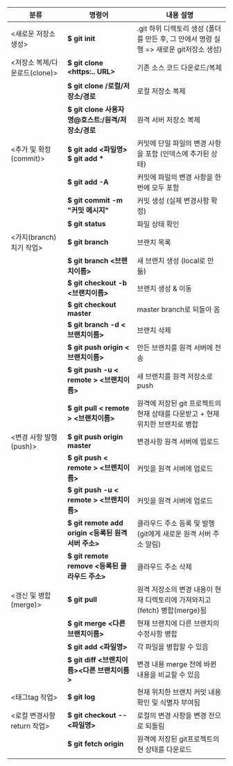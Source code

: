 | 분류                          | 명령어                                              | 내용 설명                                                    |
| ----------------------------- | --------------------------------------------------- | ------------------------------------------------------------ |
| <새로운 저장소 생성>          | **$ git init**                                      | .git 하위 디렉토리 생성 (폴더를 만든 후, 그 안에서 명령 실행 => 새로운 git저장소 생성) |
| <저장소 복제/다운로드(clone)> | **$ git clone <https:.. URL>**                      | 기존 소스 코드 다운로드/복제                                 |
|                               | **$ git clone** **/로컬/저장소/경로**               | 로컬 저장소 복제                                             |
|                               | **$ git clone 사용자명@호스트:/원격/저장소/경로**   | 원격 서버 저장소 복제                                        |
| <추가 및 확정(commit)>        | **$ git add <파일명>** **$ git add \***             | 커밋에 단일 파일의 변경 사항을 포함 (인덱스에 추가된 상태)   |
|                               | **$ git add -A**                                    | 커밋에 파일의 변경 사항을 한번에 모두 포함                   |
|                               | **$ git commit -m "커밋 메시지"**                   | 커밋 생성 (실제 변경사항 확정)                               |
|                               | **$ git status**                                    | 파일 상태 확인                                               |
| <가지(branch)치기 작업>       | **$ git branch**                                    | 브랜치 목록                                                  |
|                               | **$ git branch <브랜치이름>**                       | 새 브랜치 생성 (local로 만듦)                                |
|                               | **$ git checkout -b <브랜치이름>**                  | 브랜치 생성 & 이동                                           |
|                               | **$ git checkout master**                           | master branch로 되돌아 옴                                    |
|                               | **$ git branch -d <브랜치이름>**                    | 브랜치 삭제                                                  |
|                               | **$ git push origin <브랜치이름>**                  | 만든 브랜치를 원격 서버에 전송                               |
|                               | **$ git push -u < remote > <브랜치이름>**           | 새 브랜치를 원격 저장소로 push                               |
|                               | **$ git pull < remote > <브랜치이름>**              | 원격에 저장된 git 프로젝트의 현재 상태를 다운받고 + 현재 위치한 브랜치로 병합 |
| <변경 사항 발행(push)>        | **$ git push origin master**                        | 변경사항 원격 서버에 업로드                                  |
|                               | **$ git push < remote > <브랜치이름>**              | 커밋을 원격 서버에 업로드                                    |
|                               | **$ git push -u < remote > <브랜치이름>**           | 커밋을 원격 서버에 업로드                                    |
|                               | **$ git remote add origin <등록된 원격 서버 주소>** | 클라우드 주소 등록 및 발행 (git에게 새로운 원격 서버 주소 알림) |
|                               | **$ git remote remove <등록된 클라우드 주소>**      | 클라우드 주소 삭제                                           |
| <갱신 및 병합(merge)>         | **$ git pull**                                      | 원격 저장소의 변경 내용이 현재 디렉토리에 가져와지고(fetch) 병합(merge)됨 |
|                               | **$ git merge <다른 브랜치이름>**                   | 현재 브랜치에 다른 브랜치의 수정사항 병합                    |
|                               | **$ git add <파일명>**                              | 각 파일을 병합할 수 있음                                     |
|                               | **$ git diff <브랜치이름><다른 브랜치이름>**        | 변경 내용 merge 전에 바뀐 내용을 비교할 수 있음              |
| <태그tag 작업>                | **$ git log**                                       | 현재 위치한 브랜치 커밋 내용 확인 및 식별자 부여됨           |
| <로컬 변경사항 return 작업>   | **$ git checkout -- <파일명>**                      | 로컬의 변경 사항을 변경 전으로 되돌림                        |
|                               | **$ git fetch origin**                              | 원격에 저장된 git프로젝트의 현 상태를 다운로드               |
|                               |                                                     |                                                              |